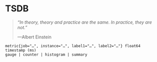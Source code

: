 # TSDB

>*“In theory, theory and practice are the same. In practice, they are not.”*
>
>—Albert Einstein

```
metric{job="…", instance="…", label1="…", label2="…"} float64 timestamp (ms)
gauge | counter | histogram | summary
```

